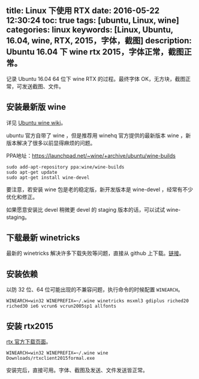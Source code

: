 title: Linux 下使用 RTX
date: 2016-05-22 12:30:24
toc: true
tags: [ubuntu, Linux, wine]
categories: linux
keywords: [Linux, Ubuntu, 16.04, wine, RTX, 2015，字体，截图]
description: Ubuntu 16.04 下 wine rtx 2015，字体正常，截图正常。
---

记录 Ubuntu 16.04 64 位下 wine RTX 的过程。最终字体 OK，无方块，截图正常，可发送截图、文件。

安装最新版 wine
---------------
详见 [Ubuntu wine wiki](https://wiki.ubuntu.org.cn/Wine)。

ubuntu 官方自带了 wine ，但是推荐用 winehq 官方提供的最新版本 wine ，新版本解决了很多以前显得麻烦的问题。

PPA地址：https://launchpad.net/~wine/+archive/ubuntu/wine-builds

```
sudo add-apt-repository ppa:wine/wine-builds
sudo apt-get update
sudo apt-get install wine-devel
```

要注意，若安装 wine 包是老的稳定版，新开发版本是 wine-devel ，经常有不少优化和修正。

如果愿意安装比 devel 稍微更 devel 的 staging 版本的话，可以试试 wine-staging。

下载最新 winetricks
-------------------
最新的 winetricks 解决许多下载失败等问题，直接从 github 上下载。[链接](https://raw.githubusercontent.com/Winetricks/winetricks/master/src/winetricks)。

安装依赖
--------
以防 32 位、64 位可能出现的不兼容问题，执行命令的时候配置 `WINEARCH`。

```
WINEARCH=win32 WINEPREFIX=~/.wine winetricks msxml3 gdiplus riched20 riched30 ie6 vcrun6 vcrun2005sp1 allfonts
```

安装 rtx2015
------------

[rtx 官方下载页面](http://rtx.tencent.com/rtx/download/index.shtml)。

```
WINEARCH=win32 WINEPREFIX=~/.wine wine Downloads/rtxclient2015formal.exe
```

安装完后，直接可用。字体、截图及发送、文件发送皆正常。
